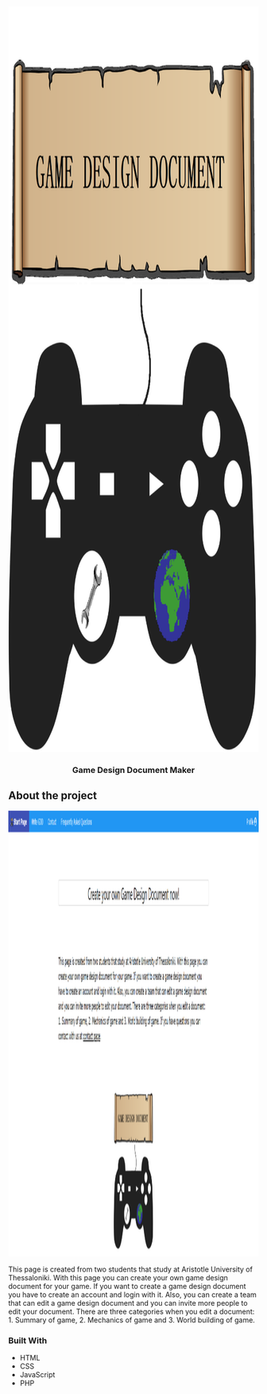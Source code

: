 
<div align="center">
  <a href="https://github.com/ckontakis/GameDesignDocument">
    <img src="Images/logo.png" alt="Logo" width="1296" height="1500">
  </a>

<h3 align="center">Game Design Document Maker</h3>
</div>

## About the project

<div align="center">
<a href="http://ntsiouma.webpages.auth.gr/uniproject/index.php">
    <img src="Images/website-screenshot.png" alt="Website's screenshot" width="1919" height="897">
  </a>
</div>

This page is created from two students that study at Aristotle University of Thessaloniki. With this page you can create your own game design document for your game. 
If you want to create a game design document you have to create an account and login with it. Also, you can create a team that can edit a game design document and you can 
invite more people to edit your document. There are three categories when you edit a document: 1. Summary of game, 2. Mechanics of game and 3. World building of game.

### Built With
* HTML
* CSS
* JavaScript
* PHP
